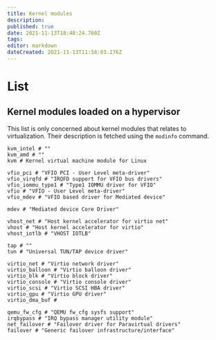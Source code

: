 ```yaml
---
title: Kernel modules
description: 
published: true
date: 2021-11-13T18:48:24.760Z
tags: 
editor: markdown
dateCreated: 2021-11-13T11:58:03.276Z
---
```


# List

## Kernel modules loaded on a hypervisor

This list is only concerned about kernel modules that relates to virtualization. Their description is fetched using the `modinfo` command.

```
kvm_intel # "" 
kvm_amd # ""
kvm # Kernel virtual machine module for Linux
```

```
vfio_pci # "VFIO PCI - User Level meta-driver"
vfio_virqfd # "IRQFD support for VFIO bus drivers"
vfio_iommu_type1 # "Type1 IOMMU driver for VFIO"
vfio # "VFIO - User Level meta-driver"
vfio_mdev # "VFIO based driver for Mediated device"    
```

```
mdev # "Mediated device Core Driver"
```

```
vhost_net # "Host kernel accelerator for virtio net"
vhost # "Host kernel accelerator for virtio"
vhost_iotlb # "VHOST IOTLB"
```

```
tap # ""
tun # "Universal TUN/TAP device driver"
```

```
virtio_net # "Virtio network driver"
virtio_balloon # "Virtio balloon driver"
virtio_blk # "Virtio block driver"
virtio_console # "Virtio console driver"
virtio_scsi # "Virtio SCSI HBA driver"
virtio_gpu # "Virtio GPU driver"
virtio_dma_buf #
```

```
qemu_fw_cfg # "QEMU fw_cfg sysfs support"
irqbypass # "IRQ bypass manager utility module"
net_failover # "Failover driver for Paravirtual drivers"
failover # "Generic failover infrastructure/interface"
```
